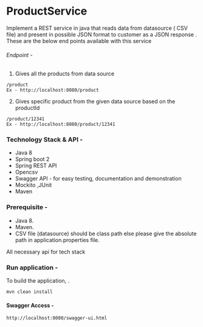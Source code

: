 # ProductService

Implement a REST service in java that reads data from datasource ( CSV file) and present in possible JSON format to customer as a JSON response .
These are the below end points available with this service 

###### Endpoint - 
1. Gives all the products from data source
```
/product
Ex - http://localhost:8080/product
```
2. Gives specific product from the given data source based on the productId
```
/product/12341
Ex - http://localhost:8080/product/12341
```
### Technology Stack & API -
- Java 8
- Spring boot 2
- Spring REST API
- Opencsv
- Swagger API -  for easy testing, documentation and demonstration
- Mockito ,JUnit
- Maven

### Prerequisite -

- Java 8.
- Maven.
- CSV file (datasource) should be class path else please give the absolute path in application.properties file.

All necessary api for tech stack

### Run application -
To build the application, .
```
mvn clean install
```
#### Swagger Access -
```
http://localhost:8080/swagger-ui.html
```
